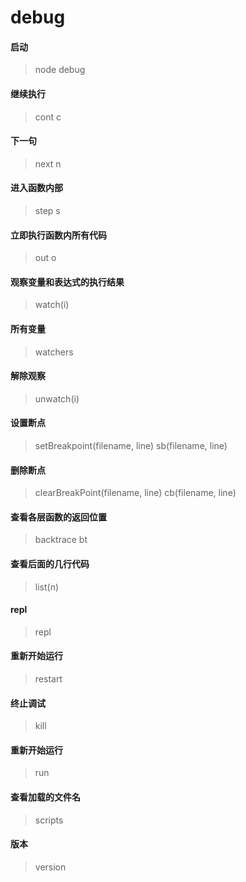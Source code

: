 # debug
#### 启动
> node debug   
#### 继续执行
> cont  c  
#### 下一句
> next  n
#### 进入函数内部
> step  s
#### 立即执行函数内所有代码
> out  o
#### 观察变量和表达式的执行结果
> watch(i)  
#### 所有变量
> watchers
#### 解除观察
> unwatch(i)
#### 设置断点
> setBreakpoint(filename, line)  sb(filename, line)
#### 删除断点
> clearBreakPoint(filename, line) cb(filename, line)
#### 查看各层函数的返回位置
> backtrace bt
#### 查看后面的几行代码
> list(n)
#### repl
> repl
#### 重新开始运行
> restart
#### 终止调试
> kill
#### 重新开始运行
> run
#### 查看加载的文件名
> scripts
#### 版本
> version
